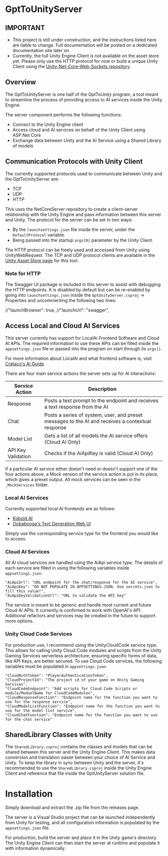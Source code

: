 # GptToUnityServer

## IMPORTANT

- This project is still under construction, and the instructions listed here are liable to change. Full documentation will be posted on a dedicated documentation site later on.
- Currently, the full Unity Engine Client is not available on the asset store yet. Please only use the HTTP protocol for now or build a unique Unity Client using the [Unity-Net-Core-Web-Sockets repository](https://github.com/JohannesDeml/Unity-Net-Core-Networking-Sockets).


## Overview
The GptToUnityServer is one half of the GptToUnity program, a tool meant to streamline the process of providing access to AI services inside the Unity Engine.

The server component performs the following functions:

- Connect to the Unity Engine client
- Access cloud and AI services on behalf of the Unity Client using ASP.Net Core
- Exchange data between Unity and the AI Service using a Shared Library of models


## Communication Protocols with Unity Client

The currently supported protocols used to communicate between Unity and the GptToUnityServer are:

- TCP
- UDP
- HTTP

This uses the NetCoreServer repository to create a client-server relationship with the Unity Engine and pass information between this server and Unity. The protocol for the server can be set in two ways:
- By the `launchsettings.json` file inside the server, under the `DefaultProtocol` variable.
- Being passed into the startup `args[0]` parameter by the Unity Client.

The HTTP protocol can be freely used and accessed from Unity using UnityWebRequest. The TCP and UDP protocol clients are available in the [Unity Asset Store page]() for this tool.


### Note for HTTP
The Swagger UI package is included in this server to assist with debugging the HTTP endpoints. It is disabled by default but can be re-enabled by going into `launchsettings.json` inside the `GptUnityServer.csproj` -> Properties and uncommenting the following two lines:

//"launchBrowser": true,
//"launchUrl": "swagger",


## Access Local and Cloud AI Services

This server currently has support for LocalAi Frontend Software and Cloud AI APIs. The required information to use these APIs can be filled inside the `appsettings.json` file or passed into the program on start through its `args[]`.

For more information about LocalAi and what frontend software is, visit [Crataco's Ai Guide](https://github.com/Crataco/ai-guide).

There are four main service actions the server sets up for AI interactions:

| Service Action     | Description |
| ----------- | ----------- |
| Response      | Posts a text prompt to the endpoint and receives a text response from the AI       |
| Chat   | Posts a series of system, user, and preset messages to the AI and receives a contextual response        |
| Model List      | Gets a list of all models the AI service offers (Cloud AI Only)       |
| API Key Validation   | Checks if the AiApiKey is valid (Cloud AI Only)        |

If a particular AI service either doesn't need or doesn't support one of the four actions above, a Mock version of the service action is put in its place, which gives a preset output. All mock services can be seen in the `_MockServices` folder.


### Local AI Services

Currently supported local AI frontends are as follows:
- [Kobold AI](https://github.com/KoboldAI/KoboldAI-Client)
- [Oobabooga's Text Generation Web UI](https://github.com/oobabooga/text-generation-webui)

Simply use the corresponding service type for the frontend you would like to access.


### Cloud AI Services

All AI cloud services are handled using the AiApi service type. The details of each service are filled in using the following variables inside `appsettings.json`:

    "AiApiUrl": "URL endpoint for the chat/response for the AI service",
    "AiApiKey": "DO NOT POPULATE IN APPSETTINGS.JSON. Use secrets.json to fill this value!",
    "AiApiKeyValidationUrl": "URL to validate the API key"

The service is meant to be generic and handle most current and future Cloud AI APIs. It currently is confirmed to work with OpenAI's API. Additional refactors and services may be created in the future to support more options.


### Unity Cloud Code Services

For production use, I recommend using the UnityCloudCode service type. This allows for calling Unity Cloud Code modules and scripts from the Unity Gaming Services serverless architecture, ensuring specific forms of data, like API Keys, are better secured. To use Cloud Code services, the following variables must be populated in `appsettings.json`:

    "CloudAuthToken": "PlayerAuthenticationToken",
    "CloudProjectId": "The project id of your game on Unity Gaming Services",
    "CloudCodeEndpoint": "Add scripts for Cloud Code Scripts or module/ModuelName for CloudCodeModules",
    "CloudResponseFunction": "Endpoint name for the function you want to use for the response service",
    "CloudModelListFunction": "Endpoint name for the function you want to use for the model list service",
    "CloudChatFunction": "Endpoint name for the function you want to use for the chat service"


## SharedLibrary Classes with Unity

The `SharedLibrary.csproj` contains the classes and models that can be shared between this server and the Unity Engine Client. This makes data conversion and translation easier between your choice of AI Service and Unity. To keep the library in sync between Unity and the server, it's recommended to use the `SharedLibrary.csproj` inside the Unity Engine Client and reference that file inside the GptUnityServer solution file.


# Installation

Simply download and extract the .zip file from the releases page. 

The server is a Visual Studio project that can be launched independently from Unity for testing, and all configuration information is populated by the `appsettings.json` file.

For production, build the server and place it in the Unity game's directory. The Unity Engine Client can then start the server at runtime and populate it with information dynamically.
